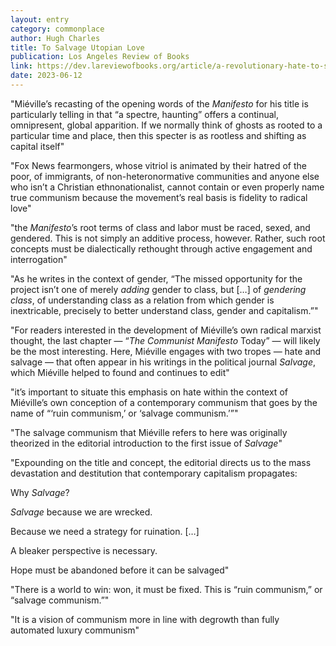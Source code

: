 ```yaml
---
layout: entry
category: commonplace
author: Hugh Charles
title: To Salvage Utopian Love
publication: Los Angeles Review of Books
link: https://dev.lareviewofbooks.org/article/a-revolutionary-hate-to-salvage-utopian-love-on-china-mievilles-a-spectre-haunting/
date: 2023-06-12
---
```


"Miéville’s recasting of the opening words of the *Manifesto* for his title is particularly telling in that “a spectre, haunting” offers a continual, omnipresent, global apparition. If we normally think of ghosts as rooted to a particular time and place, then this specter is as rootless and shifting as capital itself"

"Fox News fearmongers, whose vitriol is animated by their hatred of the poor, of immigrants, of non-heteronormative communities and anyone else who isn’t a Christian ethnonationalist, cannot contain or even properly name true communism because the movement’s real basis is fidelity to radical love"

"the *Manifesto*’s root terms of class and labor must be raced, sexed, and gendered. This is not simply an additive process, however. Rather, such root concepts must be dialectically rethought through active engagement and interrogation"

"As he writes in the context of gender, “The missed opportunity for the project isn’t one of merely *adding* gender to class, but […] of *gendering class*, of understanding class as a relation from which gender is inextricable, precisely to better understand class, gender and capitalism.”"

"For readers interested in the development of Miéville’s own radical marxist thought, the last chapter — “*The* *Communist Manifesto* Today” — will likely be the most interesting. Here, Miéville engages with two tropes — hate and salvage — that often appear in his writings in the political journal *Salvage*, which Miéville helped to found and continues to edit"

"it’s important to situate this emphasis on hate within the context of Miéville’s own conception of a contemporary communism that goes by the name of “‘ruin communism,’ or ‘salvage communism.’”"

"The salvage communism that Miéville refers to here was originally theorized in the editorial introduction to the first issue of *Salvage*"

"Expounding on the title and concept, the editorial directs us to the mass devastation and destitution that contemporary capitalism propagates:

Why *Salvage*?

*Salvage* because we are wrecked.

Because we need a strategy for ruination. […]

A bleaker perspective is necessary.

Hope must be abandoned before it can be salvaged"

"There is a world to win: won, it must be fixed. This is “ruin communism,” or “salvage communism.”"

"It is a vision of communism more in line with degrowth than fully automated luxury communism"
